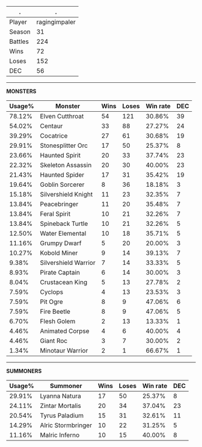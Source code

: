 .|.
|-|-
Player|ragingimpaler
Season|31
Battles|224
Wins|72
Loses|152
DEC|56

---
**MONSTERS**

Usage%|Monster|Wins|Loses|Win rate|DEC|
-|-|-|-|-|-|
78.12%|Elven Cutthroat|54|121|30.86%|39|
54.02%|Centaur|33|88|27.27%|24|
39.29%|Cocatrice|27|61|30.68%|19|
29.91%|Stonesplitter Orc|17|50|25.37%|8|
23.66%|Haunted Spirit|20|33|37.74%|23|
22.32%|Skeleton Assassin|20|30|40.00%|23|
21.43%|Haunted Spider|17|31|35.42%|19|
19.64%|Goblin Sorcerer|8|36|18.18%|3|
15.18%|Silvershield Knight|11|23|32.35%|7|
13.84%|Peacebringer|11|20|35.48%|7|
13.84%|Feral Spirit|10|21|32.26%|7|
13.84%|Spineback Turtle|10|21|32.26%|5|
12.50%|Water Elemental|10|18|35.71%|5|
11.16%|Grumpy Dwarf|5|20|20.00%|3|
10.27%|Kobold Miner|9|14|39.13%|7|
9.38%|Silvershield Warrior|7|14|33.33%|5|
8.93%|Pirate Captain|6|14|30.00%|3|
8.04%|Crustacean King|5|13|27.78%|2|
7.59%|Cyclops|4|13|23.53%|3|
7.59%|Pit Ogre|8|9|47.06%|6|
7.59%|Fire Beetle|8|9|47.06%|5|
6.70%|Flesh Golem|2|13|13.33%|1|
4.46%|Animated Corpse|4|6|40.00%|4|
4.46%|Giant Roc|3|7|30.00%|2|
1.34%|Minotaur Warrior|2|1|66.67%|1|

---
**SUMMONERS**

Usage%|Summoner|Wins|Loses|Win rate|DEC|
-|-|-|-|-|-|
29.91%|Lyanna Natura|17|50|25.37%|8|
24.11%|Zintar Mortalis|20|34|37.04%|23|
20.54%|Tyrus Paladium|15|31|32.61%|11|
14.29%|Alric Stormbringer|10|22|31.25%|5|
11.16%|Malric Inferno|10|15|40.00%|8|
